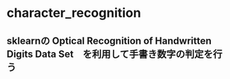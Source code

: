 # character_recognition
 
## sklearnの Optical Recognition of Handwritten Digits Data Set　を利用して手書き数字の判定を行う

